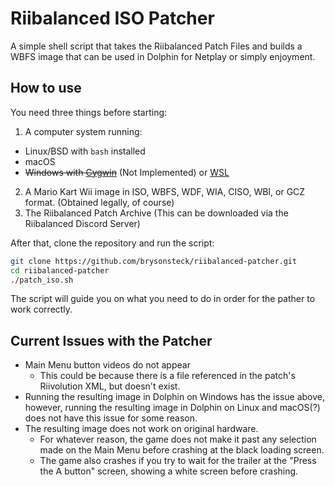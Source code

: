 # Riibalanced ISO Patcher

A simple shell script that takes the Riibalanced Patch Files and builds a WBFS image that can be used in Dolphin for Netplay or simply enjoyment.

## How to use

You need three things before starting:

1. A computer system running:
  * Linux/BSD with `bash` installed
  * macOS
  * ~~Windows with [Cygwin](https://www.cygwin.com/)~~ (Not Implemented) or [WSL](https://docs.microsoft.com/en-us/windows/wsl/install)
2. A Mario Kart Wii image in ISO, WBFS, WDF, WIA, CISO, WBI, or GCZ format. (Obtained legally, of course)
3. The Riibalanced Patch Archive (This can be downloaded via the Riibalanced Discord Server)

After that, clone the repository and run the script:
```bash
git clone https://github.com/brysonsteck/riibalanced-patcher.git
cd riibalanced-patcher
./patch_iso.sh
```
The script will guide you on what you need to do in order for the pather to work correctly.

## Current Issues with the Patcher

* Main Menu button videos do not appear
  * This could be because there is a file referenced in the patch's Riivolution XML, but doesn't exist.
* Running the resulting image in Dolphin on Windows has the issue above, however, running the resulting image in Dolphin on Linux and macOS(?) does not have this issue for some reason.
* The resulting image does not work on original hardware.
  * For whatever reason, the game does not make it past any selection made on the Main Menu before crashing at the black loading screen.
  * The game also crashes if you try to wait for the trailer at the "Press the A button" screen, showing a white screen before crashing. 

